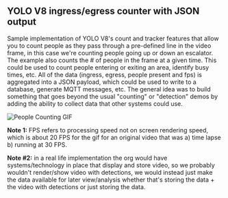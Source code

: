 ## YOLO V8 ingress/egress counter with JSON output  

Sample implementation of YOLO V8's count and tracker features that allow you to count people as they pass through a pre-defined line in the video frame, in this case we're counting people going up or down an escalator. The example also counts the # of people in the frame at a given time. This could be used to count people entering or exiting an area, identify busy times, etc.
All of the data (ingress, egress, people present and fps) is aggregated into a JSON payload, which could be used to write to a database, generate MQTT messages, etc. The general idea was to build something that goes beyond the usual "counting" or "detection" demos by adding the ability to collect data that other systems could use.

![People Counting GIF](../images/escalator_count.gif)

**Note 1:** FPS refers to processing speed not on screen rendering speed, which is about 20 FPS for the gif for an original video that was a) time lapse b) running at 30 FPS.

**Note #2:** in a real life implementation the org would have systems/technology in place that display and store video, so we probably wouldn't render/show video with detections, we would instead just make the data available for later view/analysis whether that's storing the data + the video with detections or just storing the data.